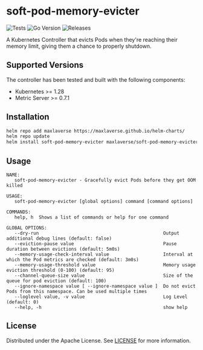# soft-pod-memory-evicter

![Tests](https://github.com/maxlaverse/soft-pod-memory-evicter/actions/workflows/tests.yml/badge.svg?branch=main)
![Go Version](https://img.shields.io/github/go-mod/go-version/maxlaverse/soft-pod-memory-evicter)
![Releases](https://img.shields.io/github/v/release/maxlaverse/soft-pod-memory-evicter?include_prereleases)

A Kubernetes Controller that evicts Pods when they're reaching their memory limit, giving them a chance to properly shutdown.

## Supported Versions

The controller has been tested and built with the following components:
* Kubernetes >= 1.28
* Metric Server >= 0.7.1

## Installation

```bash
helm repo add maxlaverse https://maxlaverse.github.io/helm-charts/
helm repo update
helm install soft-pod-memory-evicter maxlaverse/soft-pod-memory-evicter
```

## Usage

```
NAME:
   soft-pod-memory-evicter - Gracefully evict Pods before they get OOM killed

USAGE:
   soft-pod-memory-evicter [global options] command [command options]

COMMANDS:
   help, h  Shows a list of commands or help for one command

GLOBAL OPTIONS:
   --dry-run                                              Output additional debug lines (default: false)
   --eviction-pause value                                 Pause duration between evictions (default: 5m0s)
   --memory-usage-check-interval value                    Interval at which the Pod metrics are checked (default: 3m0s)
   --memory-usage-threshold value                         Memory usage eviction threshold (0-100) (default: 95)
   --channel-queue-size value                             Size of the queue for pod eviction (default: 100)
   --ignore-namespace value [ --ignore-namespace value ]  Do not evict Pods from this namespace. Can be used multiple times
   --loglevel value, -v value                             Log Level (default: 0)
   --help, -h                                             show help
```

## License

Distributed under the Apache License. See [LICENSE](./LICENSE) for more information.
